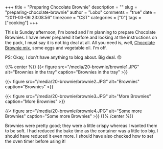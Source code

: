 +++
title = "Preparing Chocolate Brownie"
description = ""
slug = "preparing-chocolate-brownie"
author = "Lobo"
comments = "true"
date = "2011-03-06 23:08:56"
timezone = "CST"
categories = ["0"]
tags = ["cooking"]
+++

This is Sunday afternoon, I'm bored and I'm planning to prepare Chocolate Brownies. I have never prepared it before and looking at the instructions on the pack, I must say it is not big deal at all. All you need is, well, [Chocolate Brownie mix](http://amzn.to/2BkwBHq), some eggs and vegetable oil. I'm off.

PS: Okay, I don't have anything to blog about. Big deal. :stuck_out_tongue_closed_eyes:

{{% center %}}
{{< figure src="/media/20-brownie/brownie1.JPG" alt="Brownies in the tray" caption="Brownies in the tray" >}}

{{< figure src="/media/20-brownie/brownie2.JPG" alt="Brownies" caption="Brownies" >}}

{{< figure src="/media/20-brownie/brownie3.JPG" alt="More Brownies" caption="More Brownies" >}}

{{< figure src="/media/20-brownie/brownie4.JPG" alt="Some more Brownies" caption="Some more Brownies" >}}
{{% /center %}}

Brownies were pretty good; they were a little crispy whereas I wanted them to be soft. I had reduced the bake time as the container was a little too big. I should have reduced it even more. I should have also checked how to set the oven timer before using it!   
